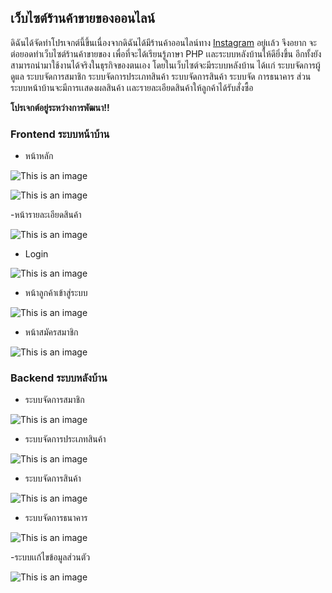 ## เว็บไซต์ร้านค้าขายของออนไลน์

ดิฉันได้จัดทำโปรเจกต์นี้ขึ้นเนื่องจากดิฉันได้มีร้านค้าออนไลน์ทาง [Instagram](https://www.instagram.com/13eru.shop/) อยู่เเล้ว จึงอยาก
จะต่อยอดทำเว็บไซต์ร้านค้าขายของ เพื่อที่จะได้เรียนรู้ภาษา PHP เเละระบบหลังบ้านให้ดียิ่งขึ้น 
อีกทั้งยังสามารถนำมาใช้งานได้จริงในธุรกิจของตนเอง โดยในเว็บไซต์จะมีระบบหลังบ้าน ได้เเก่ 
ระบบจัดการผู้ดูแล ระบบจัดการสมาชิก ระบบจัดการประเภทสินค้า ระบบจัดการสินค้า ระบบจัด
การธนาคาร ส่วนระบบหน้าบ้านจะมีการเเสดงผลสินค้า เเละรายละเอียดสินค้าให้ลูกค้าได้รับสั่งซื้อ

**โปรเจกต์อยู่ระหว่างการพัฒนา!!**

### Frontend ระบบหน้าบ้าน
 
- หน้าหลัก

![This is an image](https://www.img.in.th/images/0a934af8b992e177b55f1cf9a998f26a.jpg)

![This is an image](https://www.img.in.th/images/085b49c6ee4af66ba1586df1e8d0dfc2.jpg)

-หน้ารายละเอียดสินค้า

![This is an image](https://www.img.in.th/images/b913f10748c70a8e7fbf022eba278965.jpg)

- Login

![This is an image](https://www.img.in.th/images/1cc0feb8ced7a5749908aab539d1f15f.jpg)

- หน้าลูกค้าเข้าสู่ระบบ

![This is an image](https://www.img.in.th/images/1e26c93f40acec907fde3dc195d59d36.jpg)

- หน้าสมัครสมาชิก

![This is an image](https://www.img.in.th/images/34e6255f578a63723f3b14a20138263e.jpg)

### Backend ระบบหลังบ้าน

- ระบบจัดการสมาชิก

![This is an image](https://www.img.in.th/images/1e26c93f40acec907fde3dc195d59d36.jpg)

- ระบบจัดการประเภทสินค้า

![This is an image](https://www.img.in.th/images/7ca8509a994c9064109de9ab7fa73ce7.jpg)

- ระบบจัดการสินค้า

![This is an image](https://www.img.in.th/images/43100d0be2e79240f451040d5876bee1.jpg)

- ระบบจัดการธนาคาร

![This is an image](https://www.img.in.th/images/b0860cd6f1bd55bf4c0c97a2a41ff1ca.jpg)

-ระบบเเก้ไขข้อมูลส่วนตัว

![This is an image](https://www.img.in.th/images/71459ebf0d3404f083e1021357b24b4b.jpg)
